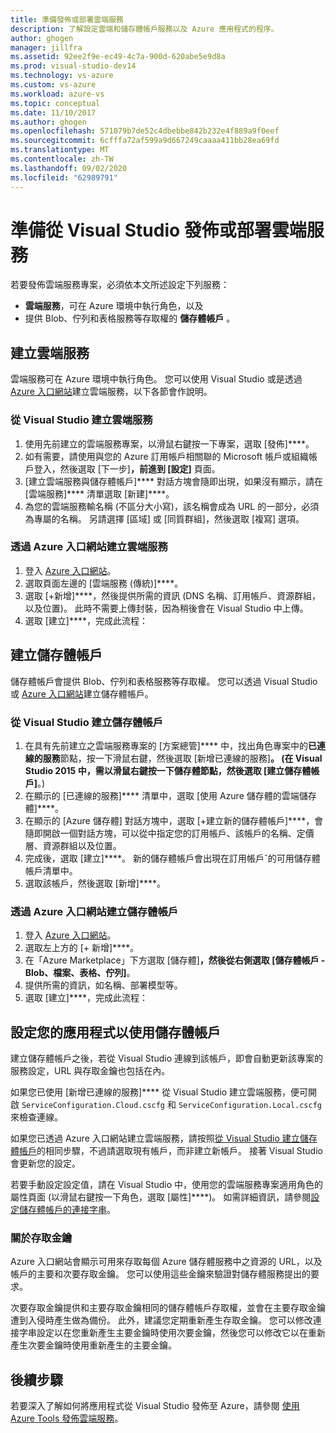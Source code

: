 ```yaml
---
title: 準備發佈或部署雲端服務
description: 了解設定雲端和儲存體帳戶服務以及 Azure 應用程式的程序。
author: ghogen
manager: jillfra
ms.assetid: 92ee2f9e-ec49-4c7a-900d-620abe5e9d8a
ms.prod: visual-studio-dev14
ms.technology: vs-azure
ms.custom: vs-azure
ms.workload: azure-vs
ms.topic: conceptual
ms.date: 11/10/2017
ms.author: ghogen
ms.openlocfilehash: 571079b7de52c4dbebbe842b232e4f889a9f0eef
ms.sourcegitcommit: 6cfffa72af599a9d667249caaaa411bb28ea69fd
ms.translationtype: MT
ms.contentlocale: zh-TW
ms.lasthandoff: 09/02/2020
ms.locfileid: "62989791"
---
```

# <a name="prepare-to-publish-or-deploy-a-cloud-service-from-visual-studio"></a>準備從 Visual Studio 發佈或部署雲端服務

若要發佈雲端服務專案，必須依本文所述設定下列服務：

* **雲端服務**，可在 Azure 環境中執行角色，以及
* 提供 Blob、佇列和表格服務等存取權的 **儲存體帳戶** 。

## <a name="create-a-cloud-service"></a>建立雲端服務

雲端服務可在 Azure 環境中執行角色。 您可以使用 Visual Studio 或是透過 [Azure 入口網站](https://portal.azure.com/)建立雲端服務，以下各節會作說明。

### <a name="create-a-cloud-service-from-visual-studio"></a>從 Visual Studio 建立雲端服務

1. 使用先前建立的雲端服務專案，以滑鼠右鍵按一下專案，選取 [發佈]****。
1. 如有需要，請使用與您的 Azure 訂用帳戶相關聯的 Microsoft 帳戶或組織帳戶登入，然後選取 [下一步]****，前進到 [設定]**** 頁面。
1. [建立雲端服務與儲存體帳戶]**** 對話方塊會隨即出現，如果沒有顯示，請在 [雲端服務]**** 清單選取 [新建]****。
1. 為您的雲端服務輸名稱 (不區分大小寫)，該名稱會成為 URL 的一部分，必須為專屬的名稱。 另請選擇 [區域] 或 [同質群組]，然後選取 [複寫] 選項。

### <a name="create-a-cloud-service-through-the-azure-portal"></a>透過 Azure 入口網站建立雲端服務

1. 登入 [Azure 入口網站](https://portal.azure.com/)。
1. 選取頁面左邊的 [雲端服務 (傳統)]****。
1. 選取 [+新增]****，然後提供所需的資訊 (DNS 名稱、訂用帳戶、資源群組，以及位置)。 此時不需要上傳封裝，因為稍後會在 Visual Studio 中上傳。
1. 選取 [建立]****，完成此流程：

## <a name="create-a-storage-account"></a>建立儲存體帳戶

儲存體帳戶會提供 Blob、佇列和表格服務等存取權。 您可以透過 Visual Studio 或 [Azure 入口網站](https://portal.azure.com/)建立儲存體帳戶。

### <a name="create-a-storage-account-from-visual-studio"></a>從 Visual Studio 建立儲存體帳戶

1. 在具有先前建立之雲端服務專案的 [方案總管]**** 中，找出角色專案中的**已連線的服務**節點，按一下滑鼠右鍵，然後選取 [新增已連線的服務]****。 (在 Visual Studio 2015 中，需以滑鼠右鍵按一下**儲存體**節點，然後選取 [建立儲存體帳戶]****。)
1. 在顯示的 [已連線的服務]**** 清單中，選取 [使用 Azure 儲存體的雲端儲存體]****。
1. 在顯示的 [Azure 儲存體] 對話方塊中，選取 [+建立新的儲存體帳戶]****，會隨即開啟一個對話方塊，可以從中指定您的訂用帳戶、該帳戶的名稱、定價層、資源群組以及位置。
1. 完成後，選取 [建立]****。 新的儲存體帳戶會出現在訂用帳戶ˇ的可用儲存體帳戶清單中。
1. 選取該帳戶，然後選取 [新增]****。

### <a name="create-a-storage-account-through-the-azure-portal"></a>透過 Azure 入口網站建立儲存體帳戶

1. 登入 [Azure 入口網站](https://portal.azure.com/)。
1. 選取左上方的 [+ 新增]****。
1. 在「Azure Marketplace」下方選取 [儲存體]****，然後從右側選取 [儲存體帳戶 - Blob、檔案、表格、佇列]****。
1. 提供所需的資訊，如名稱、部署模型等。
1. 選取 [建立]****，完成此流程：

## <a name="configure-your-app-to-use-the-storage-account"></a>設定您的應用程式以使用儲存體帳戶

建立儲存體帳戶之後，若從 Visual Studio 連線到該帳戶，即會自動更新該專案的服務設定，URL 與存取金鑰也包括在內。

如果您已使用 [新增已連線的服務]**** 從 Visual Studio 建立雲端服務，便可開啟 `ServiceConfiguration.Cloud.cscfg` 和 `ServiceConfiguration.Local.cscfg` 來檢查連線。

如果您已透過 Azure 入口網站建立雲端服務，請按照[從 Visual Studio 建立儲存體帳戶](#create-a-storage-account-from-visual-studio)的相同步驟，不過請選取現有帳戶，而非建立新帳戶。 接著 Visual Studio 會更新您的設定。

若要手動設定設定值，請在 Visual Studio 中，使用您的雲端服務專案適用角色的屬性頁面 (以滑鼠右鍵按一下角色，選取 [屬性]****)。 如需詳細資訊，請參閱[設定儲存體帳戶的連接字串](vs-azure-tools-multiple-services-project-configurations.md#configuring-a-connection-string-for-a-storage-account)。

### <a name="about-access-keys"></a>關於存取金鑰

Azure 入口網站會顯示可用來存取每個 Azure 儲存體服務中之資源的 URL，以及帳戶的主要和次要存取金鑰。 您可以使用這些金鑰來驗證對儲存體服務提出的要求。

次要存取金鑰提供和主要存取金鑰相同的儲存體帳戶存取權，並會在主要存取金鑰遭到入侵時產生做為備份。 此外，建議您定期重新產生存取金鑰。 您可以修改連接字串設定以在您重新產生主要金鑰時使用次要金鑰，然後您可以修改它以在重新產生次要金鑰時使用重新產生的主要金鑰。

## <a name="next-steps"></a>後續步驟

若要深入了解如何將應用程式從 Visual Studio 發佈至 Azure，請參閱 [使用 Azure Tools 發佈雲端服務](vs-azure-tools-publishing-a-cloud-service.md)。
